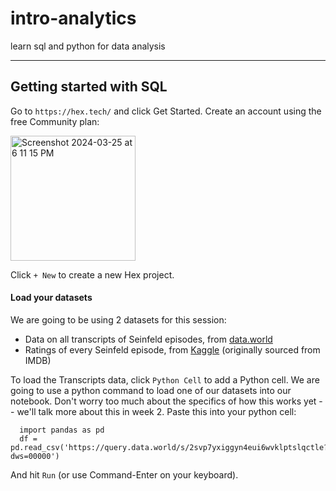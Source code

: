 # intro-analytics
learn sql and python for data analysis

----
## Getting started with SQL

Go to `https://hex.tech/` and click Get Started. Create an account using the free Community plan:

<img width="200" alt="Screenshot 2024-03-25 at 6 11 15 PM" src="https://github.com/rachelwhaley/intro-analytics/assets/9064317/d06ca8fe-3f74-4d09-87f4-399940dbf8a3">

Click `+ New` to create a new Hex project. 

#### Load your datasets
We are going to be using 2 datasets for this session:
* Data on all transcripts of Seinfeld episodes, from [data.world](https://data.world/juanjosecas/seinfeld-scripts)
* Ratings of every Seinfeld episode, from [Kaggle](https://www.kaggle.com/datasets/hod101s/seinfeld-imdb-ratings?resource=download) (originally sourced from IMDB)

To load the Transcripts data, click `Python Cell` to add a Python cell. We are going to use a python command to load one of our datasets into our notebook. Don't worry too much about the specifics of how this works yet -- we'll talk more about this in week 2. Paste this into your python cell:
```
  import pandas as pd
  df = pd.read_csv('https://query.data.world/s/2svp7yxiggyn4eui6wvklptslqctle?dws=00000')
```
And hit `Run` (or use Command-Enter on your keyboard). 
